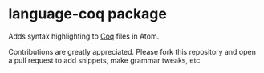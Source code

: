 # language-coq package

Adds syntax highlighting to [Coq](http://coq.inria.fr) files in Atom.

Contributions are greatly appreciated. Please fork this repository and open a pull request to add snippets, make grammar tweaks, etc.
